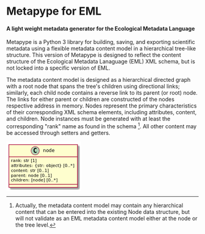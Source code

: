 # Metapype for EML

#### A light weight metadata generator for the Ecological Metadata Language

Metapype is a Python 3 library for building, saving, and exporting
scientific metadata using a flexible metadata content model in a
hierarchical tree-like structure. This version of Metapype is designed
to reflect the content structure of the Ecological Metadata Lanaguage
(EML) XML schema, but is not locked into a specific version of EML.

The metadata content model is designed as a hierarchical directed graph
with a root node that spans the tree's children using directional links;
similarly, each child node contains a reverse link to its parent (or
root) node. The links for either parent or children are constructed of
the nodes respective address in memory. Nodes represent the primary
characteristics of their corresponding XML schema elements, including
attributes, content, and children. Node instances must be generated with
at least the corresponding "rank" name as found in the schema [^1]. All
other content may be accessed through setters and getters.

<img align="center" src="https://github.com/PASTAplus/metapype-eml/blob/master/docs/node.png"/>

[^1]: Actually, the metadata content model may contain any hierarchical
      content that can be entered into the existing Node data structure,
      but will not validate as an EML metadata content model either at
      the node or the tree level.

